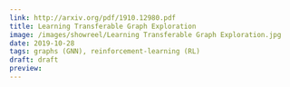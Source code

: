 ```yaml
---
link: http://arxiv.org/pdf/1910.12980.pdf
title: Learning Transferable Graph Exploration
image: /images/showreel/Learning Transferable Graph Exploration.jpg
date: 2019-10-28
tags: graphs (GNN), reinforcement-learning (RL)
draft: draft
preview:
---
```



